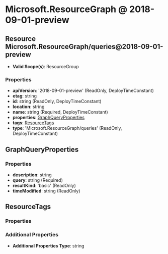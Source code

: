 # Microsoft.ResourceGraph @ 2018-09-01-preview

## Resource Microsoft.ResourceGraph/queries@2018-09-01-preview
* **Valid Scope(s)**: ResourceGroup
### Properties
* **apiVersion**: '2018-09-01-preview' (ReadOnly, DeployTimeConstant)
* **etag**: string
* **id**: string (ReadOnly, DeployTimeConstant)
* **location**: string
* **name**: string (Required, DeployTimeConstant)
* **properties**: [GraphQueryProperties](#graphqueryproperties)
* **tags**: [ResourceTags](#resourcetags)
* **type**: 'Microsoft.ResourceGraph/queries' (ReadOnly, DeployTimeConstant)

## GraphQueryProperties
### Properties
* **description**: string
* **query**: string (Required)
* **resultKind**: 'basic' (ReadOnly)
* **timeModified**: string (ReadOnly)

## ResourceTags
### Properties
### Additional Properties
* **Additional Properties Type**: string

